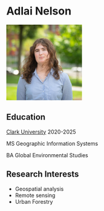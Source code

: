 # Adlai Nelson


<img src="resources/2024_Adlai_Nelson-001.jpg" alt="Portrait of Adlai Nelson" width="200"/>

## Education

 [Clark University](https://www.clarku.edu/departments/geography/) 2020-2025
 
MS Geographic Information Systems

BA Global Environmental Studies

## Research Interests

- Geospatial analysis
- Remote sensing
- Urban Forestry




